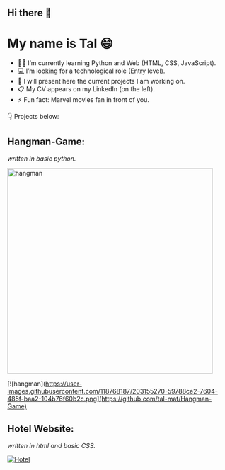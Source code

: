 ## Hi there 👋

# My name is Tal 😄

- 👩‍🎓 I’m currently learning Python and Web (HTML, CSS, JavaScript).
- 💻 I’m looking for a technological role (Entry level).
- 🎨 I will present here the current projects I am working on.
- 📋 My CV appears on my LinkedIn (on the left). 
- ⚡ Fun fact: Marvel movies fan in front of you.



:point_down: Projects below: 
 
## **Hangman-Game**:
*written in basic python.*

<a href="[default.asp](https://github.com/tal-mat/Hangman-Game)"><img src="[smiley.gif](https://user-images.githubusercontent.com/118768187/203155270-59788ce2-7604-485f-baa2-104b76f60b2c.png)" alt="hangman" style="width:464px;"></a>

[![hangman](https://user-images.githubusercontent.com/118768187/203155270-59788ce2-7604-485f-baa2-104b76f60b2c.png](https://github.com/tal-mat/Hangman-Game)

## **Hotel Website**:
*written in html and basic CSS.*

[![Hotel](https://user-images.githubusercontent.com/118768187/203384778-05ce8dcb-32e6-4cc1-a56e-0c913820368e.png)](https://github.com/tal-mat/hotel_website)



